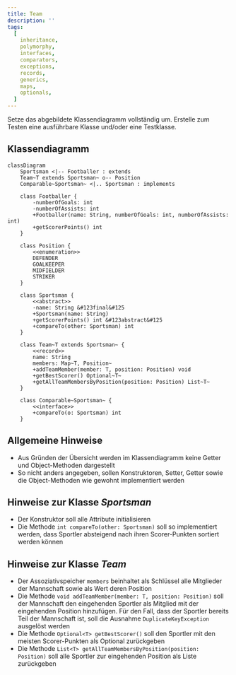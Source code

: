 ```yaml
---
title: Team
description: ''
tags:
  [
    inheritance,
    polymorphy,
    interfaces,
    comparators,
    exceptions,
    records,
    generics,
    maps,
    optionals,
  ]
---
```


Setze das abgebildete Klassendiagramm vollständig um. Erstelle zum Testen eine
ausführbare Klasse und/oder eine Testklasse.

## Klassendiagramm

```mermaid
classDiagram
    Sportsman <|-- Footballer : extends
    Team~T extends Sportsman~ o-- Position
    Comparable~Sportsman~ <|.. Sportsman : implements

    class Footballer {
        -numberOfGoals: int
        -numberOfAssists: int
        +Footballer(name: String, numberOfGoals: int, numberOfAssists: int)
        +getScorerPoints() int
    }

    class Position {
        <<enumeration>>
        DEFENDER
        GOALKEEPER
        MIDFIELDER
        STRIKER
    }

    class Sportsman {
        <<abstract>>
        -name: String &#123final&#125
        +Sportsman(name: String)
        +getScorerPoints() int &#123abstract&#125
        +compareTo(other: Sportsman) int
    }

    class Team~T extends Sportsman~ {
        <<record>>
        name: String
        members: Map~T, Position~
        +addTeamMember(member: T, position: Position) void
        +getBestScorer() Optional~T~
        +getAllTeamMembersByPosition(position: Position) List~T~
    }

    class Comparable~Sportsman~ {
        <<interface>>
        +compareTo(o: Sportsman) int
    }
```

## Allgemeine Hinweise

- Aus Gründen der Übersicht werden im Klassendiagramm keine Getter und
  Object-Methoden dargestellt
- So nicht anders angegeben, sollen Konstruktoren, Setter, Getter sowie die
  Object-Methoden wie gewohnt implementiert werden

## Hinweise zur Klasse _Sportsman_

- Der Konstruktor soll alle Attribute initialisieren
- Die Methode `int compareTo(other: Sportsman)` soll so implementiert werden,
  dass Sportler absteigend nach ihren Scorer-Punkten sortiert werden können

## Hinweise zur Klasse _Team_

- Der Assoziativspeicher `members` beinhaltet als Schlüssel alle Mitglieder der
  Mannschaft sowie als Wert deren Position
- Die Methode `void addTeamMember(member: T, position: Position)` soll der
  Mannschaft den eingehenden Sportler als Mitglied mit der eingehenden Position
  hinzufügen. Für den Fall, dass der Sportler bereits Teil der Mannschaft ist,
  soll die Ausnahme `DuplicateKeyException` ausgelöst werden
- Die Methode `Optional<T> getBestScorer()` soll den Sportler mit den meisten
  Scorer-Punkten als Optional zurückgeben
- Die Methode `List<T> getAllTeamMembersByPosition(position: Position)` soll
  alle Sportler zur eingehenden Position als Liste zurückgeben
